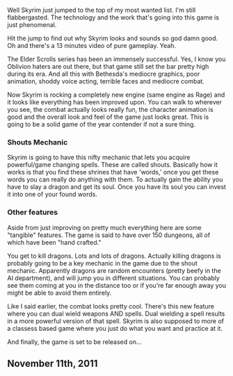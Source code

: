 

Well Skyrim just jumped to the top of my most wanted list. I'm still flabbergasted. The technology and the work that's going into this game is just phenomenal.



Hit the jump to find out why Skyrim looks and sounds so god damn good. Oh and there's a 13 minutes video of pure gameplay. Yeah.



The Elder Scrolls series has been an immensely successful. Yes, I know you Oblivion haters are out there, but that game still set the bar pretty high during its era. And all this with Bethesda's mediocre graphics, poor animation, shoddy voice acting, terrible faces and mediocre combat.



Now Skyrim is rocking a completely new engine (same engine as Rage) and it looks like everything has been improved upon. You can walk to wherever you see, the combat actually looks really fun, the character animation is good and the overall look and feel of the game just looks great. This is going to be a solid game of the year contender if not a sure thing.



### Shouts Mechanic



Skyrim is going to have this nifty mechanic that lets you acquire powerful/game changing spells. These are called shouts. Basically how it works is that you find these shrines that have 'words,' once you get these words you can really do anything with them. To actually gain the ability you have to slay a dragon and get its soul. Once you have its soul you can invest it into one of your found words.



### Other features



Aside from just improving on pretty much everything here are some "tangible" features. The game is said to have over 150 dungeons, all of which have been "hand crafted."



You get to kill dragons. Lots and lots of dragons. Actually killing dragons is probably going to be a key mechanic in the game due to the shout mechanic. Apparently dragons are random encounters (pretty beefy in the AI department), and will jump you in different situations. You can probably see them coming at you in the distance too or if you're far enough away you might be able to avoid them entirely.



Like I said earlier, the combat looks pretty cool. There's this new feature where you can dual wield weapons AND spells. Dual wielding a spell results in a more powerful version of that spell. Skyrim is also supposed to more of a classess based game where you just do what you want and practice at it.



And finally, the game is set to be released on...



## November 11th, 2011




